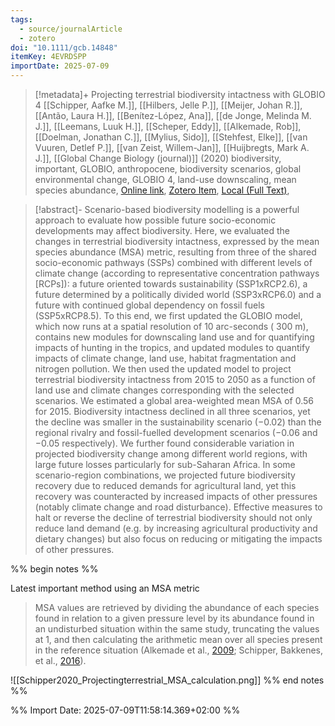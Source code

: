 ```yaml
---
tags:
  - source/journalArticle
  - zotero
doi: "10.1111/gcb.14848"
itemKey: 4EVRDSPP
importDate: 2025-07-09
---
```

>[!metadata]+
> Projecting terrestrial biodiversity intactness with GLOBIO 4
> [[Schipper, Aafke M.]], [[Hilbers, Jelle P.]], [[Meijer, Johan R.]], [[Antão, Laura H.]], [[Benítez-López, Ana]], [[de Jonge, Melinda M. J.]], [[Leemans, Luuk H.]], [[Scheper, Eddy]], [[Alkemade, Rob]], [[Doelman, Jonathan C.]], [[Mylius, Sido]], [[Stehfest, Elke]], [[van Vuuren, Detlef P.]], [[van Zeist, Willem-Jan]], [[Huijbregts, Mark A. J.]], 
> [[Global Change Biology (journal)]] (2020)
> biodiversity, important, GLOBIO, anthropocene, biodiversity scenarios, global environmental change, GLOBIO 4, land-use downscaling, mean species abundance, 
> [Online link](https://onlinelibrary.wiley.com/doi/abs/10.1111/gcb.14848), [Zotero Item](zotero://select/library/items/4EVRDSPP), [Local (Full Text)](file://C:/Users/aburg/Documents/references/zotero/storage/GID5NZM4/Schipper2020_Projectingterrestrial.pdf), 

>[!abstract]-
>Scenario-based biodiversity modelling is a powerful approach to evaluate how possible future socio-economic developments may affect biodiversity. Here, we evaluated the changes in terrestrial biodiversity intactness, expressed by the mean species abundance (MSA) metric, resulting from three of the shared socio-economic pathways (SSPs) combined with different levels of climate change (according to representative concentration pathways [RCPs]): a future oriented towards sustainability (SSP1xRCP2.6), a future determined by a politically divided world (SSP3xRCP6.0) and a future with continued global dependency on fossil fuels (SSP5xRCP8.5). To this end, we first updated the GLOBIO model, which now runs at a spatial resolution of 10 arc-seconds ( 300 m), contains new modules for downscaling land use and for quantifying impacts of hunting in the tropics, and updated modules to quantify impacts of climate change, land use, habitat fragmentation and nitrogen pollution. We then used the updated model to project terrestrial biodiversity intactness from 2015 to 2050 as a function of land use and climate changes corresponding with the selected scenarios. We estimated a global area-weighted mean MSA of 0.56 for 2015. Biodiversity intactness declined in all three scenarios, yet the decline was smaller in the sustainability scenario (−0.02) than the regional rivalry and fossil-fuelled development scenarios (−0.06 and −0.05 respectively). We further found considerable variation in projected biodiversity change among different world regions, with large future losses particularly for sub-Saharan Africa. In some scenario-region combinations, we projected future biodiversity recovery due to reduced demands for agricultural land, yet this recovery was counteracted by increased impacts of other pressures (notably climate change and road disturbance). Effective measures to halt or reverse the decline of terrestrial biodiversity should not only reduce land demand (e.g. by increasing agricultural productivity and dietary changes) but also focus on reducing or mitigating the impacts of other pressures.

%% begin notes %% 

Latest important method using an MSA metric

> MSA values are retrieved by dividing the abundance of each species found in relation to a given pressure level by its abundance found in an undisturbed situation within the same study, truncating the values at 1, and then calculating the arithmetic mean over all species present in the reference situation (Alkemade et al., [2009](https://onlinelibrary.wiley.com/doi/10.1111/gcb.14848#gcb14848-bib-0002); Schipper, Bakkenes, et al., [2016](https://onlinelibrary.wiley.com/doi/10.1111/gcb.14848#gcb14848-bib-0051)).

![[Schipper2020_Projectingterrestrial_MSA_calculation.png]]
%% end notes %%

%% Import Date: 2025-07-09T11:58:14.369+02:00 %%
